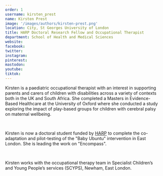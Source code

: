 ```yaml
---
order: 1
username: kirsten_prest
name: Kirsten Prest
image: '/images/authors/kirsten-prest.png'
location: City, St Georges University of London
title: HARP Doctoral Research Fellow and Occupational Therapist
department: School of Health and Medical Sciences
website:
facebook:
twitter:
instagram: 
pinterest:
mastodon: 
youtube:
tiktok:
---
```


Kirsten is a paediatric occupational therapist with an interest in supporting parents and carers of children with disabilities across a variety of contexts both in the UK and South Africa. She completed a Masters in Evidence-Based Healthcare at the University of Oxford where she conducted a study exploring the impact of play-based groups for children with cerebral palsy on maternal wellbeing.

<br />

Kirsten is now a doctoral student funded by <a href="https://harpphd.org/" target="_blank">HARP</a> to complete the co-adaptation and pilot-testing of the "Baby Ubuntu" intervention in East London. She is leading the work on "Encompass". 

<br />

Kirsten works with the occupational therapy team in Specialist Children’s and Young People’s services (SCYPS), Newham, East London. 